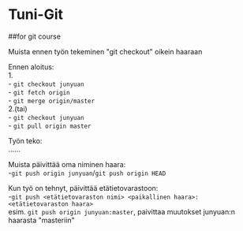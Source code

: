 # Tuni-Git
##for git course

Muista ennen työn tekeminen "git checkout" oikein haaraan

Ennen aloitus:  
		1.  
		- `git checkout junyuan`  
		- `git fetch origin`  
		- `git merge origin/master`  
		2.(tai)  
		- `git checkout junyuan`  
		- `git pull origin master`  

Työn teko:  
		......  

Muista päivittää oma niminen haara:  
		-`git push origin junyuan`/`git push origin HEAD`  

Kun työ on tehnyt, päivittää etätietovarastoon:  
		-`git push <etätietovaraston nimi> <paikallinen haara>:<etätietovaraston haara>`  
		esim. `git push origin junyuan:master`, paivittaa muutokset junyuan:n haarasta "masteriin"<br>  
